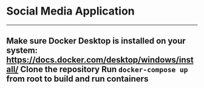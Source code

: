# Social Media Application

---
Make sure Docker Desktop is installed on your system: https://docs.docker.com/desktop/windows/install/
Clone the repository
Run `docker-compose up` from root to build and run containers
---
